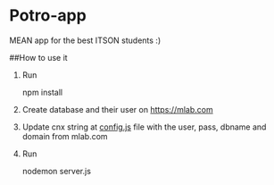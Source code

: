 Potro-app
===
MEAN app for the best ITSON students :)


##How to use it

1. Run

      npm install

2. Create database and their user on https://mlab.com
3. Update cnx string at [config.js](config.js) file with the user, pass, dbname and domain from mlab.com
4. Run

      nodemon server.js


